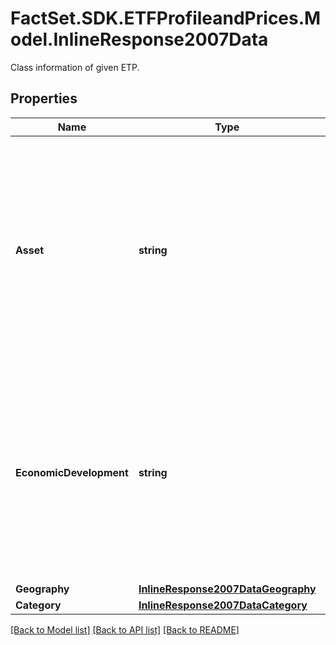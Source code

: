 # FactSet.SDK.ETFProfileandPrices.Model.InlineResponse2007Data
Class information of given ETP.

## Properties

Name | Type | Description | Notes
------------ | ------------- | ------------- | -------------
**Asset** | **string** | Asset class of ETP holdings (Equity, Fixed Income, Currency, Commodities, Asset Allocation, or Alternatives), text and standardized value available. This data is available for all the regions. | [optional] 
**EconomicDevelopment** | **string** | The country development level of the ETP&#39;s holdings (Developed, Emerging, Frontier, or Blended), text and standardized value available. This data is available for all the regions. | [optional] 
**Geography** | [**InlineResponse2007DataGeography**](InlineResponse2007DataGeography.md) |  | [optional] 
**Category** | [**InlineResponse2007DataCategory**](InlineResponse2007DataCategory.md) |  | [optional] 

[[Back to Model list]](../README.md#documentation-for-models) [[Back to API list]](../README.md#documentation-for-api-endpoints) [[Back to README]](../README.md)

